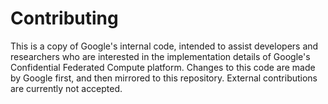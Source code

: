 # Contributing

This is a copy of Google's internal code, intended to assist developers and
researchers who are interested in the implementation details of Google's
Confidential Federated Compute platform. Changes to this code are made by
Google first, and then mirrored to this repository. External contributions are
currently not accepted.
